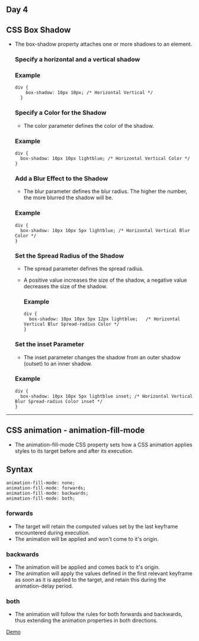 ## Day 4 

## CSS Box Shadow

  - The box-shadow property attaches one or more shadows to an element.
  
    ### Specify a horizontal and a vertical shadow

       ### Example

        div {
            box-shadow: 10px 10px; /* Horizontal Vertical */
          }
          
     ### Specify a Color for the Shadow
       
       - The color parameter defines the color of the shadow.
       
       ### Example
        
        div {
          box-shadow: 10px 10px lightblue; /* Horizontal Vertical Color */
        }
        
     ### Add a Blur Effect to the Shadow
     
      - The blur parameter defines the blur radius. The higher the number, the more blurred the shadow will be.

      ### Example 
      
        div {
          box-shadow: 10px 10px 5px lightblue; /* Horizontal Vertical Blur Color */
        }
        
     ### Set the Spread Radius of the Shadow
     
      - The spread parameter defines the spread radius. 
      - A positive value increases the size of the shadow, a negative value decreases the size of the shadow.
      
        ### Example
        
            div {
              box-shadow: 10px 10px 5px 12px lightblue;   /* Horizontal Vertical Blur Spread-radius Color */
            }
            
     ### Set the inset Parameter
      
       - The inset parameter changes the shadow from an outer shadow (outset) to an inner shadow.
        
       ### Example
       
        div {
          box-shadow: 10px 10px 5px lightblue inset; /* Horizontal Vertical Blur Spread-radius Color inset */
        }
---        

## CSS animation - animation-fill-mode

  - The animation-fill-mode CSS property sets how a CSS animation applies styles to its target before and after its execution.
  
  ## Syntax
  
    animation-fill-mode: none;
    animation-fill-mode: forwards;
    animation-fill-mode: backwards;
    animation-fill-mode: both;
    
   ### forwards 
     
   - The target will retain the computed values set by the last keyframe encountered during execution. 
   - The animation will be applied and won't come to it's origin.
   
   ### backwards 
   
   - The animation will be applied and comes back to it's origin.
   - The animation will apply the values defined in the first relevant keyframe as soon as it is applied to the target, and retain this during the animation-delay period.

   ### both
   
   - The animation will follow the rules for both forwards and backwards, thus extending the animation properties in both directions.

   [Demo](https://developer.mozilla.org/en-US/docs/Web/CSS/animation-fill-mode)
     
  


  
